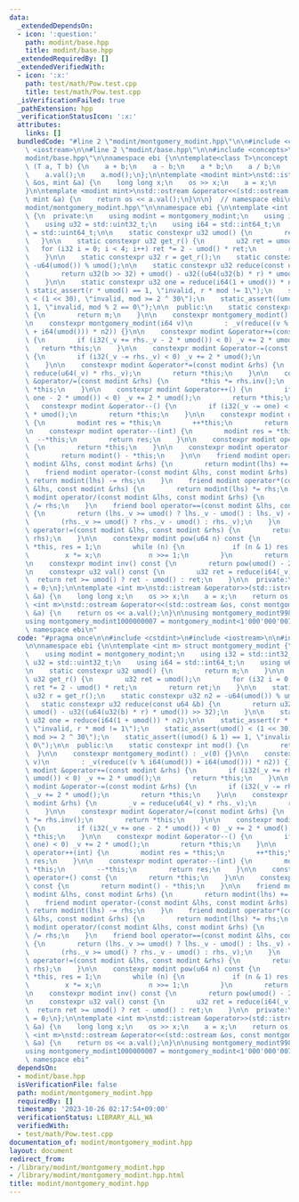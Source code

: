 ```yaml
---
data:
  _extendedDependsOn:
  - icon: ':question:'
    path: modint/base.hpp
    title: modint/base.hpp
  _extendedRequiredBy: []
  _extendedVerifiedWith:
  - icon: ':x:'
    path: test/math/Pow.test.cpp
    title: test/math/Pow.test.cpp
  _isVerificationFailed: true
  _pathExtension: hpp
  _verificationStatusIcon: ':x:'
  attributes:
    links: []
  bundledCode: "#line 2 \"modint/montgomery_modint.hpp\"\n\n#include <cstdint>\n#include\
    \ <iostream>\n\n#line 2 \"modint/base.hpp\"\n\n#include <concepts>\n#line 5 \"\
    modint/base.hpp\"\n\nnamespace ebi {\n\ntemplate<class T>\nconcept modint = requires\
    \ (T a, T b) {\n    a + b;\n    a - b;\n    a * b;\n    a / b;\n    a.inv();\n\
    \    a.val();\n    a.mod();\n};\n\ntemplate <modint mint>\nstd::istream &operator>>(std::istream\
    \ &os, mint &a) {\n    long long x;\n    os >> x;\n    a = x;\n    return os;\n\
    }\n\ntemplate <modint mint>\nstd::ostream &operator<<(std::ostream &os, const\
    \ mint &a) {\n    return os << a.val();\n}\n\n}  // namespace ebi\n#line 7 \"\
    modint/montgomery_modint.hpp\"\n\nnamespace ebi {\n\ntemplate <int m> struct montgomery_modint\
    \ {\n  private:\n    using modint = montgomery_modint;\n    using i32 = std::int32_t;\n\
    \    using u32 = std::uint32_t;\n    using i64 = std::int64_t;\n    using u64\
    \ = std::uint64_t;\n\n    static constexpr u32 umod() {\n        return m;\n \
    \   }\n\n    static constexpr u32 get_r() {\n        u32 ret = umod();\n     \
    \   for (i32 i = 0; i < 4; i++) ret *= 2 - umod() * ret;\n        return ret;\n\
    \    }\n\n    static constexpr u32 r = get_r();\n    static constexpr u32 n2 =\
    \ -u64(umod()) % umod();\n\n    static constexpr u32 reduce(const u64 &b) {\n\
    \        return u32(b >> 32) + umod() - u32((u64(u32(b) * r) * umod()) >> 32);\n\
    \    }\n\n    static constexpr u32 one = reduce(i64(1 + umod()) * n2);\n\n   \
    \ static_assert(r * umod() == 1, \"invalid, r * mod != 1\");\n    static_assert(umod()\
    \ < (1 << 30), \"invalid, mod >= 2 ^ 30\");\n    static_assert((umod() & 1) ==\
    \ 1, \"invalid, mod % 2 == 0\");\n\n  public:\n    static constexpr int mod()\
    \ {\n        return m;\n    }\n\n    constexpr montgomery_modint() : _v(0) {}\n\
    \n    constexpr montgomery_modint(i64 v)\n        : _v(reduce((v % i64(umod())\
    \ + i64(umod())) * n2)) {}\n\n    constexpr modint &operator+=(const modint &rhs)\
    \ {\n        if (i32(_v += rhs._v - 2 * umod()) < 0) _v += 2 * umod();\n     \
    \   return *this;\n    }\n\n    constexpr modint &operator-=(const modint &rhs)\
    \ {\n        if (i32(_v -= rhs._v) < 0) _v += 2 * umod();\n        return *this;\n\
    \    }\n\n    constexpr modint &operator*=(const modint &rhs) {\n        _v =\
    \ reduce(u64(_v) * rhs._v);\n        return *this;\n    }\n\n    constexpr modint\
    \ &operator/=(const modint &rhs) {\n        *this *= rhs.inv();\n        return\
    \ *this;\n    }\n\n    constexpr modint &operator++() {\n        if (i32(_v +=\
    \ one - 2 * umod()) < 0) _v += 2 * umod();\n        return *this;\n    }\n\n \
    \   constexpr modint &operator--() {\n        if (i32(_v -= one) < 0) _v += 2\
    \ * umod();\n        return *this;\n    }\n\n    constexpr modint operator++(int)\
    \ {\n        modint res = *this;\n        ++*this;\n        return res;\n    }\n\
    \n    constexpr modint operator--(int) {\n        modint res = *this;\n      \
    \  --*this;\n        return res;\n    }\n\n    constexpr modint operator+() const\
    \ {\n        return *this;\n    }\n\n    constexpr modint operator-() const {\n\
    \        return modint() - *this;\n    }\n\n    friend modint operator+(const\
    \ modint &lhs, const modint &rhs) {\n        return modint(lhs) += rhs;\n    }\n\
    \    friend modint operator-(const modint &lhs, const modint &rhs) {\n       \
    \ return modint(lhs) -= rhs;\n    }\n    friend modint operator*(const modint\
    \ &lhs, const modint &rhs) {\n        return modint(lhs) *= rhs;\n    }\n    friend\
    \ modint operator/(const modint &lhs, const modint &rhs) {\n        return modint(lhs)\
    \ /= rhs;\n    }\n    friend bool operator==(const modint &lhs, const modint &rhs)\
    \ {\n        return (lhs._v >= umod() ? lhs._v - umod() : lhs._v) ==\n       \
    \        (rhs._v >= umod() ? rhs._v - umod() : rhs._v);\n    }\n    friend bool\
    \ operator!=(const modint &lhs, const modint &rhs) {\n        return !(lhs ==\
    \ rhs);\n    }\n\n    constexpr modint pow(u64 n) const {\n        modint x =\
    \ *this, res = 1;\n        while (n) {\n            if (n & 1) res *= x;\n   \
    \         x *= x;\n            n >>= 1;\n        }\n        return res;\n    }\n\
    \n    constexpr modint inv() const {\n        return pow(umod() - 2);\n    }\n\
    \n    constexpr u32 val() const {\n        u32 ret = reduce(i64(_v));\n      \
    \  return ret >= umod() ? ret - umod() : ret;\n    }\n\n  private:\n    u32 _v\
    \ = 0;\n};\n\ntemplate <int m>\nstd::istream &operator>>(std::istream &os, montgomery_modint<m>\
    \ &a) {\n    long long x;\n    os >> x;\n    a = x;\n    return os;\n}\ntemplate\
    \ <int m>\nstd::ostream &operator<<(std::ostream &os, const montgomery_modint<m>\
    \ &a) {\n    return os << a.val();\n}\n\nusing montgomery_modint998244353 = montgomery_modint<998244353>;\n\
    using montgomery_modint1000000007 = montgomery_modint<1'000'000'007>;\n\n}  //\
    \ namespace ebi\n"
  code: "#pragma once\n\n#include <cstdint>\n#include <iostream>\n\n#include \"base.hpp\"\
    \n\nnamespace ebi {\n\ntemplate <int m> struct montgomery_modint {\n  private:\n\
    \    using modint = montgomery_modint;\n    using i32 = std::int32_t;\n    using\
    \ u32 = std::uint32_t;\n    using i64 = std::int64_t;\n    using u64 = std::uint64_t;\n\
    \n    static constexpr u32 umod() {\n        return m;\n    }\n\n    static constexpr\
    \ u32 get_r() {\n        u32 ret = umod();\n        for (i32 i = 0; i < 4; i++)\
    \ ret *= 2 - umod() * ret;\n        return ret;\n    }\n\n    static constexpr\
    \ u32 r = get_r();\n    static constexpr u32 n2 = -u64(umod()) % umod();\n\n \
    \   static constexpr u32 reduce(const u64 &b) {\n        return u32(b >> 32) +\
    \ umod() - u32((u64(u32(b) * r) * umod()) >> 32);\n    }\n\n    static constexpr\
    \ u32 one = reduce(i64(1 + umod()) * n2);\n\n    static_assert(r * umod() == 1,\
    \ \"invalid, r * mod != 1\");\n    static_assert(umod() < (1 << 30), \"invalid,\
    \ mod >= 2 ^ 30\");\n    static_assert((umod() & 1) == 1, \"invalid, mod % 2 ==\
    \ 0\");\n\n  public:\n    static constexpr int mod() {\n        return m;\n  \
    \  }\n\n    constexpr montgomery_modint() : _v(0) {}\n\n    constexpr montgomery_modint(i64\
    \ v)\n        : _v(reduce((v % i64(umod()) + i64(umod())) * n2)) {}\n\n    constexpr\
    \ modint &operator+=(const modint &rhs) {\n        if (i32(_v += rhs._v - 2 *\
    \ umod()) < 0) _v += 2 * umod();\n        return *this;\n    }\n\n    constexpr\
    \ modint &operator-=(const modint &rhs) {\n        if (i32(_v -= rhs._v) < 0)\
    \ _v += 2 * umod();\n        return *this;\n    }\n\n    constexpr modint &operator*=(const\
    \ modint &rhs) {\n        _v = reduce(u64(_v) * rhs._v);\n        return *this;\n\
    \    }\n\n    constexpr modint &operator/=(const modint &rhs) {\n        *this\
    \ *= rhs.inv();\n        return *this;\n    }\n\n    constexpr modint &operator++()\
    \ {\n        if (i32(_v += one - 2 * umod()) < 0) _v += 2 * umod();\n        return\
    \ *this;\n    }\n\n    constexpr modint &operator--() {\n        if (i32(_v -=\
    \ one) < 0) _v += 2 * umod();\n        return *this;\n    }\n\n    constexpr modint\
    \ operator++(int) {\n        modint res = *this;\n        ++*this;\n        return\
    \ res;\n    }\n\n    constexpr modint operator--(int) {\n        modint res =\
    \ *this;\n        --*this;\n        return res;\n    }\n\n    constexpr modint\
    \ operator+() const {\n        return *this;\n    }\n\n    constexpr modint operator-()\
    \ const {\n        return modint() - *this;\n    }\n\n    friend modint operator+(const\
    \ modint &lhs, const modint &rhs) {\n        return modint(lhs) += rhs;\n    }\n\
    \    friend modint operator-(const modint &lhs, const modint &rhs) {\n       \
    \ return modint(lhs) -= rhs;\n    }\n    friend modint operator*(const modint\
    \ &lhs, const modint &rhs) {\n        return modint(lhs) *= rhs;\n    }\n    friend\
    \ modint operator/(const modint &lhs, const modint &rhs) {\n        return modint(lhs)\
    \ /= rhs;\n    }\n    friend bool operator==(const modint &lhs, const modint &rhs)\
    \ {\n        return (lhs._v >= umod() ? lhs._v - umod() : lhs._v) ==\n       \
    \        (rhs._v >= umod() ? rhs._v - umod() : rhs._v);\n    }\n    friend bool\
    \ operator!=(const modint &lhs, const modint &rhs) {\n        return !(lhs ==\
    \ rhs);\n    }\n\n    constexpr modint pow(u64 n) const {\n        modint x =\
    \ *this, res = 1;\n        while (n) {\n            if (n & 1) res *= x;\n   \
    \         x *= x;\n            n >>= 1;\n        }\n        return res;\n    }\n\
    \n    constexpr modint inv() const {\n        return pow(umod() - 2);\n    }\n\
    \n    constexpr u32 val() const {\n        u32 ret = reduce(i64(_v));\n      \
    \  return ret >= umod() ? ret - umod() : ret;\n    }\n\n  private:\n    u32 _v\
    \ = 0;\n};\n\ntemplate <int m>\nstd::istream &operator>>(std::istream &os, montgomery_modint<m>\
    \ &a) {\n    long long x;\n    os >> x;\n    a = x;\n    return os;\n}\ntemplate\
    \ <int m>\nstd::ostream &operator<<(std::ostream &os, const montgomery_modint<m>\
    \ &a) {\n    return os << a.val();\n}\n\nusing montgomery_modint998244353 = montgomery_modint<998244353>;\n\
    using montgomery_modint1000000007 = montgomery_modint<1'000'000'007>;\n\n}  //\
    \ namespace ebi"
  dependsOn:
  - modint/base.hpp
  isVerificationFile: false
  path: modint/montgomery_modint.hpp
  requiredBy: []
  timestamp: '2023-10-26 02:17:54+09:00'
  verificationStatus: LIBRARY_ALL_WA
  verifiedWith:
  - test/math/Pow.test.cpp
documentation_of: modint/montgomery_modint.hpp
layout: document
redirect_from:
- /library/modint/montgomery_modint.hpp
- /library/modint/montgomery_modint.hpp.html
title: modint/montgomery_modint.hpp
---
```

